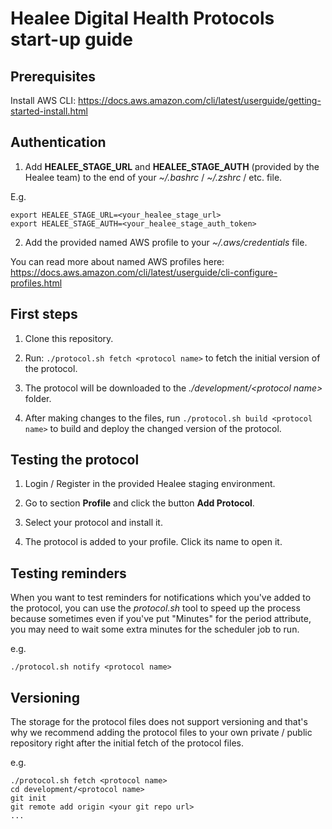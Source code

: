 # Healee Digital Health Protocols start-up guide

## Prerequisites

Install AWS CLI: https://docs.aws.amazon.com/cli/latest/userguide/getting-started-install.html

## Authentication

1. Add **HEALEE_STAGE_URL** and **HEALEE_STAGE_AUTH** (provided by the Healee team) to the end of your _~/.bashrc_ / _~/.zshrc_ / etc. file.

E.g.
```
export HEALEE_STAGE_URL=<your_healee_stage_url>
export HEALEE_STAGE_AUTH=<your_healee_stage_auth_token>
```

2. Add the provided named AWS profile to your _~/.aws/credentials_ file.

You can read more about named AWS profiles here: https://docs.aws.amazon.com/cli/latest/userguide/cli-configure-profiles.html

## First steps

1. Clone this repository.

2. Run: ```./protocol.sh fetch <protocol name>``` to fetch the initial version of the protocol.

3. The protocol will be downloaded to the _./development/\<protocol name\>_ folder.

4. After making changes to the files, run ```./protocol.sh build <protocol name>``` to build and deploy the changed version of the protocol.

## Testing the protocol

1. Login / Register in the provided Healee staging environment.

2. Go to section **Profile** and click the button **Add Protocol**.

3. Select your protocol and install it.

4. The protocol is added to your profile. Click its name to open it.

## Testing reminders

When you want to test reminders for notifications which you've added to the protocol, you can use the _protocol.sh_ tool to speed up the process because sometimes even if you've put "Minutes" for the period attribute, you may need to wait some extra minutes for the scheduler job to run.

e.g.

```./protocol.sh notify <protocol name>```

## Versioning

The storage for the protocol files does not support versioning and that's why we recommend adding the protocol files to your own private / public repository right after the initial fetch of the protocol files.

e.g.

```
./protocol.sh fetch <protocol name>
cd development/<protocol name>
git init
git remote add origin <your git repo url>
...
```

